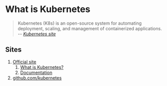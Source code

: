 # What is Kubernetes

> Kubernetes (K8s) is an open-source system for automating deployment,
> scaling, and management of containerized applications.
> -- *[Kubernetes site](https://kubernetes.io/)*

## Sites

1. [Official site](https://kubernetes.io)
    1. [What is Kubernetes?](https://kubernetes.io/docs/concepts/overview/what-is-kubernetes)
    1. [Documentation](https://kubernetes.io/docs/home)
1. [github.com/kubernetes](https://github.com/kubernetes)
